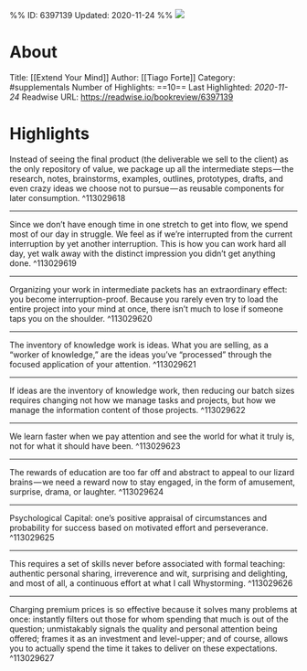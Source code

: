 %%
ID: 6397139
Updated: 2020-11-24
%%
![](https://images-na.ssl-images-amazon.com/images/I/31JdBkGm4NL._SL500_.jpg)

# About
Title: [[Extend Your Mind]]
Author: [[Tiago Forte]]
Category: #supplementals
Number of Highlights: ==10==
Last Highlighted: *2020-11-24*
Readwise URL: https://readwise.io/bookreview/6397139

# Highlights 
Instead of seeing the final product (the deliverable we sell to the client) as the only repository of value, we package up all the intermediate steps — the research, notes, brainstorms, examples, outlines, prototypes, drafts, and even crazy ideas we choose not to pursue — as reusable components for later consumption.  ^113029618

---

Since we don’t have enough time in one stretch to get into flow, we spend most of our day in struggle. We feel as if we’re interrupted from the current interruption by yet another interruption. This is how you can work hard all day, yet walk away with the distinct impression you didn’t get anything done.  ^113029619

---

Organizing your work in intermediate packets has an extraordinary effect: you become interruption-proof. Because you rarely even try to load the entire project into your mind at once, there isn’t much to lose if someone taps you on the shoulder.  ^113029620

---

The inventory of knowledge work is ideas. What you are selling, as a “worker of knowledge,” are the ideas you’ve “processed” through the focused application of your attention.  ^113029621

---

If ideas are the inventory of knowledge work, then reducing our batch sizes requires changing not how we manage tasks and projects, but how we manage the information content of those projects.  ^113029622

---

We learn faster when we pay attention and see the world for what it truly is, not for what it should have been.  ^113029623

---

The rewards of education are too far off and abstract to appeal to our lizard brains — we need a reward now to stay engaged, in the form of amusement, surprise, drama, or laughter.  ^113029624

---

Psychological Capital: one’s positive appraisal of circumstances and probability for success based on motivated effort and perseverance.  ^113029625

---

This requires a set of skills never before associated with formal teaching: authentic personal sharing, irreverence and wit, surprising and delighting, and most of all, a continuous effort at what I call Whystorming.  ^113029626

---

Charging premium prices is so effective because it solves many problems at once: instantly filters out those for whom spending that much is out of the question; unmistakably signals the quality and personal attention being offered; frames it as an investment and level-upper; and of course, allows you to actually spend the time it takes to deliver on these expectations.  ^113029627

